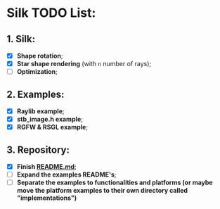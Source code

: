 # Silk TODO List:
## 1. Silk:
- [X] **Shape rotation**;
- [X] **Star shape rendering** (with `n` number of rays);
- [ ] **Optimization**;

## 2. Examples:
- [X] **Raylib example**;
- [X] **stb_image.h example**;
- [X] **RGFW & RSGL example**;

## 3. Repository:
- [X] **Finish [README.md](./README.md)**;
- [ ] **Expand the examples README's**;
- [ ] **Separate the examples to functionalities and platforms (or maybe move the platform examples to their own directory called "implementations")**